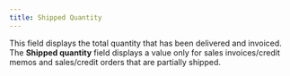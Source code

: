 ```yaml
---
title: Shipped Quantity
---
```



This field displays the total quantity that has been delivered and invoiced. The **Shipped 
quantity** field displays a value only for sales invoices/credit memos and sales/credit orders that are partially shipped.
